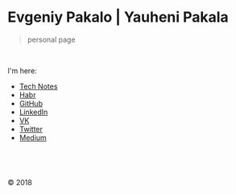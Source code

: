 
# Evgeniy Pakalo | Yauheni Pakala

> personal page

&nbsp;

I'm here:

* [Tech Notes](https://wcoder.github.io/)
* [Habr](https://habrahabr.ru/users/wcoder/)
* [GitHub](https://github.com/wcoder/)
* [LinkedIn](https://www.linkedin.com/in/yauhenipakala/)
* [VK](https://vk.com/evgeniypakalo)
* [Twitter](https://twitter.com/evgeniypakalo)
* [Medium](https://medium.com/@wcoder)

## &nbsp;

&copy; 2018

<!--

¯\_(ツ)_/¯

-->
